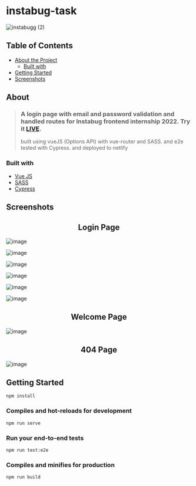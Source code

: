 # instabug-task

![instabugg (2)](https://user-images.githubusercontent.com/63759344/171477574-22c20c68-9a5e-4501-a99c-6fc35b5e2e3b.jpg)



## Table of Contents

- [About the Project](#about)
  - [Built with](#built-with)
- [Getting Started](#getting-started)
- [Screenshots](#screenshots)

## About
> ### A login page with email and password validation and handled routes for Instabug frontend internship 2022. Try it [LIVE](https://instabug-login-2022.netlify.app/).
> built using vueJS (Options API) with vue-router and SASS. and e2e tested with Cypress. and deployed to netlify

### Built with
- [Vue JS](https://vuejs.org/)
- [SASS](https://sass-lang.com/)
- [Cypress](https://www.cypress.io/)




## Screenshots
<h2 align="center">Login Page</h2>

![image](https://user-images.githubusercontent.com/63759344/171472108-3000358e-53ec-4edd-97a5-48716f90f4cf.png)

![image](https://user-images.githubusercontent.com/63759344/171472370-02f56d05-382d-4b62-b676-a273b56acce2.png)

![image](https://user-images.githubusercontent.com/63759344/171472500-c27f5d8f-619f-4227-b9f1-3b25b3bac2b5.png)

![image](https://user-images.githubusercontent.com/63759344/171472593-0cd07b1d-e8b5-464d-880b-4bcc61d32f53.png)

![image](https://user-images.githubusercontent.com/63759344/171472900-5af34b62-a566-44cd-a31d-69d8b77b4d35.png)

![image](https://user-images.githubusercontent.com/63759344/171472700-41630a64-092d-480a-a8a6-16eb6017a8d3.png)






<h2 align="center">Welcome Page</h2>

![image](https://user-images.githubusercontent.com/63759344/171473036-8b6dccb5-f9cc-4d55-b4b5-63e9e24db269.png)



<h2 align="center">404 Page</h2>

![image](https://user-images.githubusercontent.com/63759344/171473121-a9c9ffa4-0dea-491c-9f76-3630300cea25.png)







## Getting Started
```
npm install
```

### Compiles and hot-reloads for development
```
npm run serve
```

### Run your end-to-end tests
```
npm run test:e2e
```

### Compiles and minifies for production
```
npm run build
```



